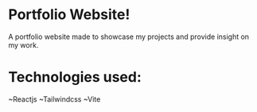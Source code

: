 # Portfolio Website!

A portfolio website made to showcase my projects and provide insight on my work.

# Technologies used:
~Reactjs
~Tailwindcss
~Vite